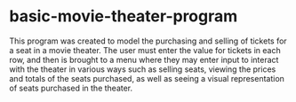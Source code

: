# basic-movie-theater-program
This program was created to model the purchasing and selling of tickets for a seat in a movie theater. The user must enter the value for tickets in each row, and then is brought to a menu where they may enter input to interact with the theater in various ways such as selling seats, viewing the prices and totals of the seats purchased, as well as seeing a visual representation of seats purchased in the theater.
